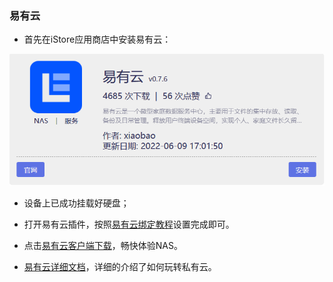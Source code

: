 ### 易有云

* 首先在iStore应用商店中安装易有云：

![png](./picture/linkease1.png)

* 设备上已成功挂载好硬盘；

* 打开易有云插件，按照[易有云绑定教程](https://doc.linkease.com/zh/guide/linkease/install/cloud.html)设置完成即可。

* 点击[易有云客户端下载](https://www.linkease.com/download/)，畅快体验NAS。

* [易有云详细文档](https://doc.linkease.com/zh/guide/linkease/)，详细的介绍了如何玩转私有云。
